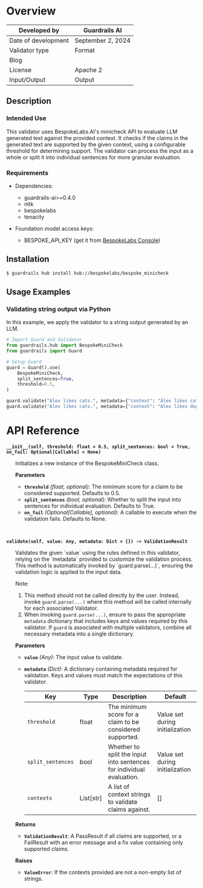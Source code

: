# Overview

| Developed by | Guardrails AI |
| --- | --- |
| Date of development | September 2, 2024 |
| Validator type | Format |
| Blog |  |
| License | Apache 2 |
| Input/Output | Output |

## Description

### Intended Use
This validator uses BespokeLabs.AI's minicheck API to evaluate LLM generated text against the provided context. It checks if the claims in the generated text are supported by the given context, using a configurable threshold for determining support. The validator can process the input as a whole or split it into individual sentences for more granular evaluation.

### Requirements

* Dependencies:
	- guardrails-ai>=0.4.0
	- nltk
	- bespokelabs
	- tenacity

* Foundation model access keys:
	- BESPOKE_API_KEY (get it from [BespokeLabs Console](https://console.bespokelabs.ai/))

## Installation

```bash
$ guardrails hub install hub://bespokelabs/bespoke_minicheck
```

## Usage Examples

### Validating string output via Python

In this example, we apply the validator to a string output generated by an LLM.

```python
# Import Guard and Validator
from guardrails.hub import BespokeMiniCheck
from guardrails import Guard

# Setup Guard
guard = Guard().use(
    BespokeMiniCheck,
    split_sentences=True,
    threshold=0.5,
)

guard.validate("Alex likes cats.", metadata={"context": "Alex likes cats and dogs"}) # validation passes
guard.validate("Alex likes cats.", metadata={"context": "Alex likes dogs, but not cats."})  # validation fails
```

# API Reference

**`__init__(self, threshold: float = 0.5, split_sentences: bool = True, on_fail: Optional[Callable] = None)`**
<ul>
Initializes a new instance of the BespokeMiniCheck class.

**Parameters**
- **`threshold`** *(float, optional)*: The minimum score for a claim to be considered supported. Defaults to 0.5.
- **`split_sentences`** *(bool, optional)*: Whether to split the input into sentences for individual evaluation. Defaults to True.
- **`on_fail`** *(Optional[Callable], optional)*: A callable to execute when the validation fails. Defaults to None.
</ul>
<br/>

**`validate(self, value: Any, metadata: Dict = {}) -> ValidationResult`**
<ul>
Validates the given `value` using the rules defined in this validator, relying on the `metadata` provided to customize the validation process. This method is automatically invoked by `guard.parse(...)`, ensuring the validation logic is applied to the input data.

Note:

1. This method should not be called directly by the user. Instead, invoke `guard.parse(...)` where this method will be called internally for each associated Validator.
2. When invoking `guard.parse(...)`, ensure to pass the appropriate `metadata` dictionary that includes keys and values required by this validator. If `guard` is associated with multiple validators, combine all necessary metadata into a single dictionary.

**Parameters**
- **`value`** *(Any)*: The input value to validate.
- **`metadata`** *(Dict)*: A dictionary containing metadata required for validation. Keys and values must match the expectations of this validator.

    | Key | Type | Description | Default |
    | --- | --- | --- | --- |
    | `threshold` | float | The minimum score for a claim to be considered supported. | Value set during initialization |
    | `split_sentences` | bool | Whether to split the input into sentences for individual evaluation. | Value set during initialization |
    | `contexts` | List[str] | A list of context strings to validate claims against. | [] |

**Returns**
- **`ValidationResult`**: A PassResult if all claims are supported, or a FailResult with an error message and a fix value containing only supported claims.

**Raises**
- **`ValueError`**: If the contexts provided are not a non-empty list of strings.
</ul>
